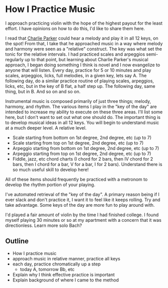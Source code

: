 # How I Practice Music

I approach practicing violin with the hope of the highest payout for the least effort. I have opinions on how to do this, I'd like to share them here.

I read that [Charlie Parker](https://en.wikipedia.org/wiki/Charlie_Parker) could hear a melody and play it in all 12 keys, on the spot! From that, I take that he approached music in a way where melody and harmony were seen as a "relative" construct. The key was what set the tonic for the relative intervals. I had practiced scales and arpeggios semi-regularly up to that point, but learning about Charlie Parker's musical approach, I began doing something I think is novel and I now evangelize to anyone that will listen. Every day, practice for 5 or 10 minutes and play scales, arpeggios, licks, full melodies, in a given key, lets say A. The following day, do a similar practice routine of playing scales, arpeggios, licks, etc, but in the key of B flat, a half step up. The following day, same thing, but in B. And so on and so on.

Instrumental music is composed primarily of just three things; melody, harmony, and rhythm. The various items I play in the "key of the day" are intended to increase my ability to execute on these three areas. I'll list some here, but I don't want to set out what one should do. The important thing is to develop musical ideas in all 12 keys. You will begin to understand music at a much deeper level. A relative level.

- Scale starting from bottom on 1st degree, 2nd degree, etc (up to 7)
- Scale starting from top on 1st degree, 2nd degree, etc (up to 7)
- Arpeggio starting from bottom on 1st degree, 2nd degree, etc (up to 7)
- Arpeggio starting from top on 1st degree, 2nd degree, etc (up to 7)
- Fiddle, jazz, etc chord charts (I chord for 2 bars, then IV chord for 2 bars, then I chord for a bar, V for a bar, I for 2 bars). Understand there is so much useful skill to develop here!

All of these items should frequently be practiced with a metronom to develop the rhythm portion of your playing.

I've automated retrieval of the "key of the day". A primary reason being if I ever slack and don't practice it, I want it to feel like it keeps rolling. Try and take advantage. Some keys of the day are more fun to play around with.


I'd played a fair amount of violin by the time I had finished college. I found myself playing 30 minutes or so at my apartment with a concern that it was directionless. Learn more solo Bach?

## Outline
- How I practice music
- approach music in relative manner, practice all keys
- each day, practice chromatically up a step
    - today A, tomorrow Bb, etc
- Explain why I think effective practice is important
- Explain background of where I came to the method
